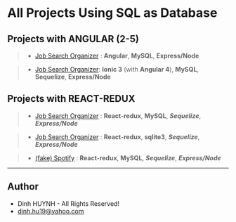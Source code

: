 # All Projects Using SQL as Database

## Projects with ANGULAR (2-5)
> * [Job Search Organizer](https://github.com/DinhLeGaulois/projects_with_sql/tree/master/angular/job_search_angular2_mysql) : **Angular**, **MySQL**, **Express/Node**

> * [Job Search Organizer](https://github.com/DinhLeGaulois/projects_with_sql/tree/master/angular/job_search_ionic3): **Ionic 3** (with **Angular 4**), **MySQL**, **Sequelize**, **Express/Node**

## Projects with REACT-REDUX
> * [Job Search Organizer](https://github.com/DinhLeGaulois/projects_with_sql/tree/master/react-redux/job_search_react_redux_mysql) : **React-redux**, **MySQL**, ***Sequelize***, ***Express/Node***

> * [Job Search Organizer](https://github.com/DinhLeGaulois/projects_with_sql/tree/master/react-redux/job_search_react_redux_sqlite) : **React-redux**, **sqlite3**, ***Sequelize***, ***Express/Node***

> * [(fake) Spotify](https://github.com/DinhLeGaulois/projects_with_sql/tree/master/react-redux/spotify_react_redux_sql_sequelize) : **React-redux**, **MySQL**, ***Sequelize***, ***Express/Node***

---------------

## Author
* Dinh HUYNH - All Rights Reserved!
* dinh.hu19@yahoo.com